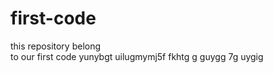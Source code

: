 # first-code
this repository belong <br>to our first code
yunybgt
uilugmymj5f fkhtg g guygg 7g uygig
